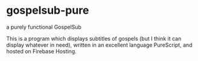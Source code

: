 # gospelsub-pure
a purely functional GospelSub

This is a program which displays subtitles of gospels (but I think it can display whatever in need), written in an excellent language PureScript, and hosted on Firebase Hosting.
